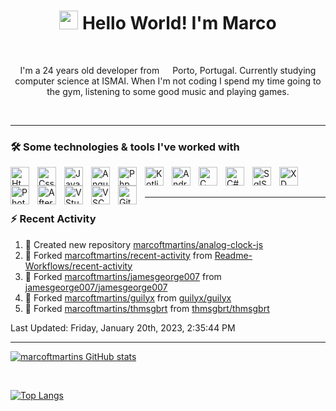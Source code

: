 
<h1 align="center"><img src="https://raw.githubusercontent.com/iampavangandhi/iampavangandhi/master/gifs/Hi.gif" width="30px"> Hello World! I'm Marco</h1>
</br>
<p align="center">I'm a 24 years old developer from <img src="https://cdn-icons-png.flaticon.com/512/3909/3909361.png" width="13"/> Porto, Portugal.  Currently studying computer science at ISMAI. When I'm not coding I spend my time going to the gym, listening to some good music and playing games. </p>


<!-- <div align="center">
  <img src="https://gpvc.arturio.dev/marcoftmartins" align="center">
  <a href="https://github.com/marcoftmartins?tab=followers">
         <img alt="followers" title="Follow me on Github" src="https://custom-icon-badges.demolab.com/github/followers/marcoftmartins?color=236ad3&labelColor=1155ba&style=for-the-badge&logo=person-add&label=Follow&logoColor=white"/></a>
      <a href="https://github.com/marcoftmartins?tab=repositories&sort=stargazers">
         <img alt="total stars" title="Total stars on GitHub" src="https://custom-icon-badges.demolab.com/github/stars/marcoftmartins?color=55960c&style=for-the-badge&labelColor=488207&logo=star"/></a>
</div> 

<h3> 👨🏻‍💻 About Me </h3>


- 🤔 &nbsp; Exploring new technologies and developing software solutions.
- 🎓 &nbsp; Studying Computer Science at University IPMAIA.
- 🌱 &nbsp; Learning more about Web Development, Databases and Mobile Apps.
- ✍️ &nbsp; Love Graphic Design and Listening to music as hobbies/side hustles.
<hr>
!-->
</br>

---

### 🛠 Some technologies & tools I've worked with

<img align="left" alt="Html" width="30px" style="padding-right:10px;" src="https://cdn.jsdelivr.net/gh/devicons/devicon/icons/html5/html5-original.svg"/>
<img align="left" alt="Css" width="30px" style="padding-right:10px;" src="https://cdn.jsdelivr.net/gh/devicons/devicon/icons/css3/css3-original.svg"/>
<img align="left" alt="JavaScript" width="30px" style="padding-right:10px;" src="https://cdn.jsdelivr.net/gh/devicons/devicon/icons/javascript/javascript-original.svg"/>
<img align="left" alt="Angular" width="30px" style="padding-right:10px;" src="https://cdn.jsdelivr.net/gh/devicons/devicon/icons/angularjs/angularjs-original.svg"/>
<img align="left" alt="Php" width="30px" style="padding-right:10px;" src="https://cdn.jsdelivr.net/gh/devicons/devicon/icons/php/php-original.svg"/>
<img align="left" alt="Kotlin" width="30px" style="padding-right:10px;" src="https://cdn.jsdelivr.net/gh/devicons/devicon/icons/kotlin/kotlin-original.svg"/>
<img align="left" alt="Android" width="30px" style="padding-right:10px;" src="https://cdn.jsdelivr.net/gh/devicons/devicon/icons/android/android-original.svg"/>
<img align="left" alt="C" width="30px" style="padding-right:10px;" src="https://cdn.jsdelivr.net/gh/devicons/devicon/icons/c/c-original.svg"/>
<img align="left" alt="C#" width="30px" style="padding-right:10px;" src="https://cdn.jsdelivr.net/gh/devicons/devicon/icons/csharp/csharp-original.svg"/>
<img align="left" alt="SqlServer" width="30px" style="padding-right:10px;" src="https://cdn.jsdelivr.net/gh/devicons/devicon/icons/microsoftsqlserver/microsoftsqlserver-plain.svg"/>
<img align="left" alt="XD" width="30px" style="padding-right:10px;" src="https://cdn.jsdelivr.net/gh/devicons/devicon/icons/xd/xd-plain.svg"/>
<img align="left" alt="Photoshop" width="30px" style="padding-right:10px;" src="https://cdn.jsdelivr.net/gh/devicons/devicon/icons/photoshop/photoshop-plain.svg"/>
<img align="left" alt="AfterEffects" width="30px" style="padding-right:10px;" src="https://cdn.jsdelivr.net/gh/devicons/devicon/icons/aftereffects/aftereffects-original.svg"/>
<img align="left" alt="VStudio" width="30px" style="padding-right:10px;" src="https://cdn.jsdelivr.net/gh/devicons/devicon/icons/visualstudio/visualstudio-plain.svg"/>
<img align="left" alt="VSCode" width="30px" style="padding-right:10px;" src="https://cdn.jsdelivr.net/gh/devicons/devicon/icons/vscode/vscode-original.svg"/>
<img align="left" alt="Github" width="30px" style="padding-right:10px;" src="https://cdn.jsdelivr.net/gh/devicons/devicon/icons/github/github-original.svg"/>
</br>

</br>

---

### :zap: Recent Activity

<!--RECENT_ACTIVITY:start-->
1. 📔 Created new repository [marcoftmartins/analog-clock-js](https://github.com/marcoftmartins/analog-clock-js)
2. 🔱 Forked [marcoftmartins/recent-activity](https://github.com/marcoftmartins/recent-activity) from [Readme-Workflows/recent-activity](https://github.com/Readme-Workflows/recent-activity)
3. 🔱 Forked [marcoftmartins/jamesgeorge007](https://github.com/marcoftmartins/jamesgeorge007) from [jamesgeorge007/jamesgeorge007](https://github.com/jamesgeorge007/jamesgeorge007)
4. 🔱 Forked [marcoftmartins/guilyx](https://github.com/marcoftmartins/guilyx) from [guilyx/guilyx](https://github.com/guilyx/guilyx)
5. 🔱 Forked [marcoftmartins/thmsgbrt](https://github.com/marcoftmartins/thmsgbrt) from [thmsgbrt/thmsgbrt](https://github.com/thmsgbrt/thmsgbrt)
<!--RECENT_ACTIVITY:end-->

<!--RECENT_ACTIVITY:last_update-->
Last Updated: Friday, January 20th, 2023, 2:35:44 PM
<!--RECENT_ACTIVITY:last_update_end-->

---

[![marcoftmartins GitHub stats](https://github-readme-stats.vercel.app/api?username=marcoftmartins&theme=transparent&show_icons=true)](https://github.com/marcoftmartins/github-readme-stats&theme=react&show_icons)

</br>

[![Top Langs](https://github-readme-stats.vercel.app/api/top-langs/?username=marcoftmartins&theme=transparent&show_icons=true)](https://github.com/marcoftmartins/github-readme-stats&theme=transparent&show_icons=true)

